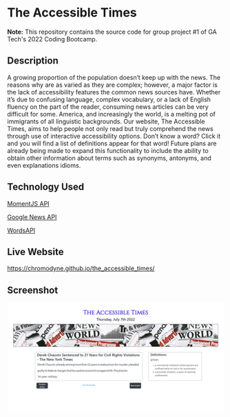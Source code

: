 
# The Accessible Times #

**Note:** This repository contains the source code for group project #1 of GA Tech's 2022 Coding Bootcamp.

## Description ##

A growing proportion of the population doesn’t keep up with the news. The reasons why are as varied as they are complex; however, a major factor is the lack of accessibility features the common news sources have. Whether it’s due to confusing language, complex vocabulary, or a lack of English fluency on the part of the reader, consuming news articles can be very difficult for some. America, and increasingly the world, is a melting pot of immigrants of all linguistic backgrounds. Our website, The Accessible Times, aims to help people not only read but truly comprehend the news through use of interactive accessibility options. Don’t know a word? Click it and you will find a list of definitions appear for that word! Future plans are already being made to expand this functionality to include the ability to obtain other information about terms such as synonyms, antonyms, and even explanations idioms.

## Technology Used ##

[MomentJS API](https://momentjs.com/)

[Google News API](https://rapidapi.com/ubillarnet/api/google-news1/)

[WordsAPI](https://rapidapi.com/dpventures/api/wordsapi/)

## Live Website ##

https://chromodyne.github.io/the_accessible_times/

## Screenshot ##

![The Accessible Times](./assets/img/WebScreenshot.png "The Accessible Times")